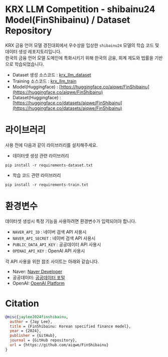 # KRX LLM Competition - shibainu24 Model(FinShibainu) / Dataset Repository
KRX 금융 언어 모델 경진대회에서 우수상을 입상한 `shibainu24` 모델의 학습 코드 및 데이터 생성 레포지토리입니다.  
한국의 금융 언어 모델 도메인에 특화시키기 위해 한국의 금융, 회계 제도와 법률을 기반으로 학습되었습니다.

+ Dataset 생성 소스코드 : [krx_llm_dataset](./krx_llm_dataset)
+ Training 소스코드 : [krx_llm_train](./krx_llm_train)
+ Model(Huggingface) : [https://huggingface.co/aiqwe/FinShibainu](https://huggingface.co/aiqwe/FinShibainu)
+ Dataset(Huggingface) : [https://huggingface.co/datasets/aiqwe/FinShibainu](https://huggingface.co/datasets/aiqwe/FinShibainu)

# 라이브러리
사용 전에 다음과 같이 라이브러리를 설치해주세요.
+ 데이터셋 생성 관련 라이브러리
```shell
pip install -r requirements-dataset.txt
```
+ 학습 코드 관련 라이브러리
```shell
pip install -r requirements-train.txt
```

# 환경변수
데이터셋 생성시 특정 기능을 사용하려면 환경변수가 입력되어야 합니다.

+ `NAVER_API_ID` : 네이버 검색 API 사용시
+ `NAVER_API_SECRET` : 네이버 검색 API 사용시
+ `PUBLIC_DATA_API_KEY` : 공공데이터 API 사용시
+ `OPENAI_API_KEY` : OpenAI API 사용시

각 API 사용을 위한 참조 사이트는 아래와 같습니다.
+ Naver: [Naver Developer](https://developers.naver.com/docs/serviceapi/search/blog/blog.md)
+ 공공데이터: [공공데이터 포털](https://www.data.go.kr/)
+ OpenAI: [OpenAI Platform](https://platform.openai.com/)

# Citation
```bibtex
@misc{jaylee2024finshibainu,
  author = {Jay Lee},
  title = {FinShibainu: Korean specified finance model},
  year = {2024},
  publisher = {GitHub},
  journal = {GitHub repository},
  url = {https://github.com/aiqwe/FinShibainu}
}
```

